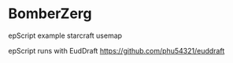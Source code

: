 # BomberZerg
epScript example starcraft usemap

epScript runs with EudDraft
https://github.com/phu54321/euddraft
